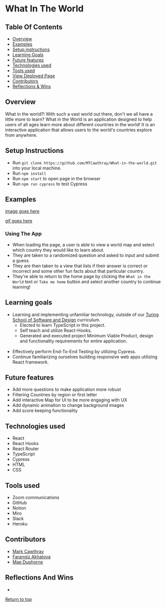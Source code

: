 # What In The World

## Table Of Contents
+ [Overview](#overview)
+ [Examples](#examples)
+ [Setup instructions](#setup-instructions)
+ [Learning Goals](#learning-goals)
+ [Future features](#future-features)
+ [Technologies used](#technologies-used)
+ [Tools used](#tools-used)
+ [View Deployed Page](#view-deployed-page)
+ [Contributors](#contributors)
+ [Reflections & Wins](#reflections-and-wins)

## Overview
What in the world?!
With such a vast world out there, don't we all have a little more to learn?
What in the World is an application designed to help users of all ages learn more about different countries in the world! 
It is an interactive application that allows users to the world's countries explore from anywhere. 

## Setup Instructions
  + Run `git clone https://github.com/MTCawthray/What-in-the-world.git` into your local machine.
  + Run `npm install` 
  + Run `npm start` to open page in the browser
  + Run `npm run cypress` to test Cypress
  
## Examples

[image goes here]()

[gif goes here]()

### Using The App
 + When loading the page, a user is able to view a world map and select which country they would like to learn about. 
 + They are taken to a randomized question and asked to input and submit a guess. 
 + They are then taken to a view that lists if their answer is correct or incorrect and some other fun facts about that particular country.
 + They're able to return to the home page by clicking the `What in the World` text or `Take me home` button and select another country to continue learning!

## Learning goals
  + Learning and implementing unfamiliar technology, outside of our [Turing School of Software and Design](turing.edu) curriculum.
    <br>
    + Elected to learn TypeScript in this project.
    + Self teach and utilize React-Hooks.
    + Generated and executed project Minimum Viable Product, design and functionality requirements for entire application.
    <br>
  + Effectively perform End-To-End Testing by utilizing Cypress.
  + Continue familiarizing ourselves building responsive web apps utilizing React framework.

## Future features
  + Add more questions to make application more robust
  + Filtering Countries by region or first letter
  + Add interactive Map for UI to be more engaging with UX
  + Add dynamic animation to change background images 
  + Add score keeping functionality

## Technologies used
  + React 
  + React Hooks 
  + React Router
  + TypeScript 
  + Cypress
  + HTML
  + CSS
  
## Tools used
  + Zoom communications
  + GitHub 
  + Notion 
  + Miro 
  + Slack 
  + Heroku

## Contributors
  + [Mark Cawthray](https://github.com/MTCawthray)
  + [Farangiz Akhatova](https://github.com/Fakhatova)
  + [Mae Duphorne](https://github.com/maeduphorne)
  

## Reflections And Wins
  +

  [Return to top](#what-in-the-world)